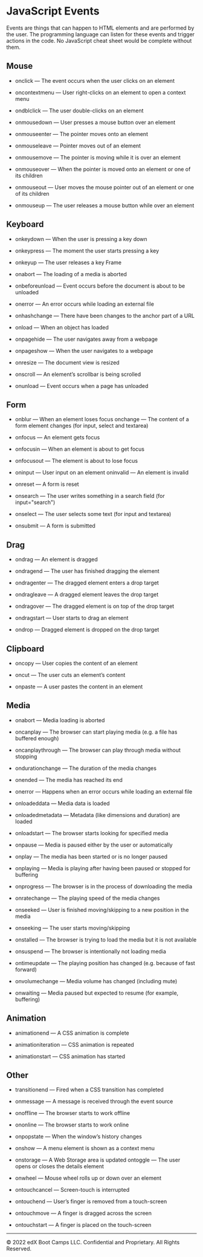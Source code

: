 # JavaScript Events
Events are things that can happen to HTML elements and are performed by the user. The programming language can listen for these events and trigger actions in the code. No JavaScript cheat sheet would be complete without them.

## Mouse
* onclick — The event occurs when the user clicks on an element

* oncontextmenu — User right-clicks on an element to open a context menu

* ondblclick — The user double-clicks on an element

* onmousedown — User presses a mouse button over an element

* onmouseenter — The pointer moves onto an element

* onmouseleave — Pointer moves out of an element

* onmousemove — The pointer is moving while it is over an element

* onmouseover — When the pointer is moved onto an element or one of its children

* onmouseout — User moves the mouse pointer out of an element or one of its children

* onmouseup — The user releases a mouse button while over an element

## Keyboard
* onkeydown — When the user is pressing a key down

* onkeypress — The moment the user starts pressing a key

* onkeyup — The user releases a key
Frame

* onabort — The loading of a media is aborted

* onbeforeunload — Event occurs before the document is about to be unloaded

* onerror — An error occurs while loading an external file

* onhashchange — There have been changes to the anchor part of a URL

* onload — When an object has loaded

* onpagehide — The user navigates away from a webpage

* onpageshow — When the user navigates to a webpage

* onresize — The document view is resized

* onscroll — An element’s scrollbar is being scrolled

* onunload — Event occurs when a page has unloaded

## Form
* onblur — When an element loses focus
onchange — The content of a form element changes (for input, select and textarea)

* onfocus — An element gets focus

* onfocusin — When an element is about to get focus

* onfocusout — The element is about to lose focus

* oninput — User input on an element
oninvalid — An element is invalid

* onreset — A form is reset

* onsearch — The user writes something in a search field (for input="search")

* onselect — The user selects some text (for input and textarea)

* onsubmit — A form is submitted

## Drag
* ondrag — An element is dragged

* ondragend — The user has finished dragging the element

* ondragenter — The dragged element enters a drop target

* ondragleave — A dragged element leaves the drop target

* ondragover — The dragged element is on top of the drop target

* ondragstart — User starts to drag an element

* ondrop — Dragged element is dropped on the drop target

## Clipboard
* oncopy — User copies the content of an element

* oncut — The user cuts an element’s content

* onpaste — A user pastes the content in an element

## Media
* onabort — Media loading is aborted

* oncanplay — The browser can start playing media (e.g. a file has buffered enough)

* oncanplaythrough — The browser can play through media without stopping

* ondurationchange — The duration of the media changes

* onended — The media has reached its end

* onerror — Happens when an error occurs while loading an external file

* onloadeddata — Media data is loaded

* onloadedmetadata — Metadata (like dimensions and duration) are loaded

* onloadstart —  The browser starts looking for specified media

* onpause — Media is paused either by the user or automatically

* onplay — The media has been started or is no longer paused

* onplaying — Media is playing after having been paused or stopped for buffering

* onprogress — The browser is in the process of downloading the media

* onratechange — The playing speed of the media changes

* onseeked — User is finished moving/skipping to a new position in the media

* onseeking — The user starts moving/skipping

* onstalled — The browser is trying to load the media but it is not available

* onsuspend — The browser is intentionally not loading media

* ontimeupdate — The playing position has changed (e.g. because of fast forward)

* onvolumechange — Media volume has changed (including mute)

* onwaiting — Media paused but expected to resume (for example, buffering)

## Animation
* animationend — A CSS animation is complete

* animationiteration — CSS animation is repeated

* animationstart — CSS animation has started

## Other
* transitionend — Fired when a CSS transition has completed

* onmessage — A message is received through the event source

* onoffline — The browser starts to work offline

* ononline — The browser starts to work online

* onpopstate — When the window’s history changes

* onshow — A menu element is shown as a context menu

* onstorage — A Web Storage area is updated
ontoggle — The user opens or closes the details element

* onwheel — Mouse wheel rolls up or down over an element

* ontouchcancel — Screen-touch is interrupted

* ontouchend — User’s finger is removed from a touch-screen

* ontouchmove — A finger is dragged across the screen

* ontouchstart — A finger is placed on the touch-screen

---
© 2022 edX Boot Camps LLC. Confidential and Proprietary. All Rights Reserved.